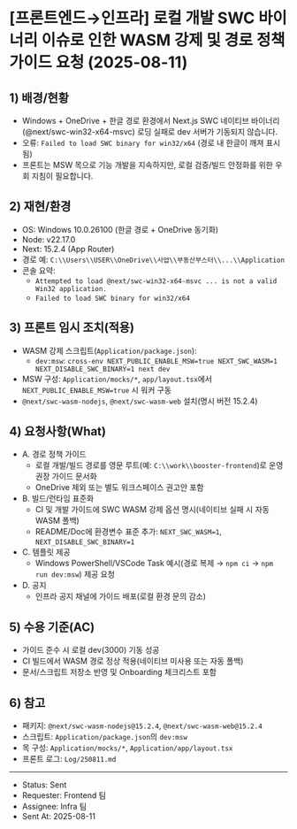 # [프론트엔드→인프라] 로컬 개발 SWC 바이너리 이슈로 인한 WASM 강제 및 경로 정책 가이드 요청 (2025-08-11)

## 1) 배경/현황

- Windows + OneDrive + 한글 경로 환경에서 Next.js SWC 네이티브 바이너리(@next/swc-win32-x64-msvc) 로딩 실패로 dev 서버가 기동되지 않습니다.
- 오류: `Failed to load SWC binary for win32/x64` (경로 내 한글이 깨져 표시됨)
- 프론트는 MSW 목으로 기능 개발을 지속하지만, 로컬 검증/빌드 안정화를 위한 우회 지침이 필요합니다.

## 2) 재현/환경

- OS: Windows 10.0.26100 (한글 경로 + OneDrive 동기화)
- Node: v22.17.0
- Next: 15.2.4 (App Router)
- 경로 예: `C:\\Users\\USER\\OneDrive\\사업\\부동산부스터\\...\\Application`
- 콘솔 요약:
  - `Attempted to load @next/swc-win32-x64-msvc ... is not a valid Win32 application.`
  - `Failed to load SWC binary for win32/x64`

## 3) 프론트 임시 조치(적용)

- WASM 강제 스크립트(`Application/package.json`):
  - `dev:msw`: `cross-env NEXT_PUBLIC_ENABLE_MSW=true NEXT_SWC_WASM=1 NEXT_DISABLE_SWC_BINARY=1 next dev`
- MSW 구성: `Application/mocks/*`, `app/layout.tsx`에서 `NEXT_PUBLIC_ENABLE_MSW=true` 시 워커 구동
- `@next/swc-wasm-nodejs`, `@next/swc-wasm-web` 설치(명시 버전 15.2.4)

## 4) 요청사항(What)

- A. 경로 정책 가이드
  - 로컬 개발/빌드 경로를 영문 루트(예: `C:\\work\\booster-frontend`)로 운영 권장 가이드 문서화
  - OneDrive 제외 또는 별도 워크스페이스 권고안 포함
- B. 빌드/런타임 표준화
  - CI 및 개발 가이드에 SWC WASM 강제 옵션 명시(네이티브 실패 시 자동 WASM 폴백)
  - README/Doc에 환경변수 표준 추가: `NEXT_SWC_WASM=1`, `NEXT_DISABLE_SWC_BINARY=1`
- C. 템플릿 제공
  - Windows PowerShell/VSCode Task 예시(경로 복제 → `npm ci` → `npm run dev:msw`) 제공 요청
- D. 공지
  - 인프라 공지 채널에 가이드 배포(로컬 환경 문의 감소)

## 5) 수용 기준(AC)

- 가이드 준수 시 로컬 dev(3000) 기동 성공
- CI 빌드에서 WASM 경로 정상 적용(네이티브 미사용 또는 자동 폴백)
- 문서/스크립트 저장소 반영 및 Onboarding 체크리스트 포함

## 6) 참고

- 패키지: `@next/swc-wasm-nodejs@15.2.4`, `@next/swc-wasm-web@15.2.4`
- 스크립트: `Application/package.json`의 `dev:msw`
- 목 구성: `Application/mocks/*`, `Application/app/layout.tsx`
- 프론트 로그: `Log/250811.md`

---

- Status: Sent
- Requester: Frontend 팀
- Assignee: Infra 팀
- Sent At: 2025-08-11

